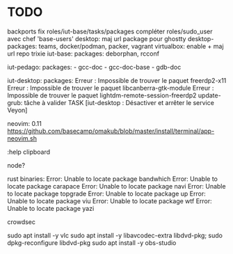 # TODO

backports
fix roles/iut-base/tasks/packages
compléter roles/sudo_user avec chef 'base-users'
desktop: maj url package pour ghostty
desktop-packages: teams, docker/podman, packer, vagrant
                  virtualbox: enable + maj url repo trixie
iut-base:
  packages: deborphan, rcconf

iut-pedago:
  packages:
      - gcc-doc
      - gcc-doc-base
      - gdb-doc

iut-desktop:
  packages:
      Erreur : Impossible de trouver le paquet freerdp2-x11
      Erreur : Impossible de trouver le paquet libcanberra-gtk-module
      Erreur : Impossible de trouver le paquet lightdm-remote-session-freerdp2
  update-grub: tâche à valider
  TASK [iut-desktop : Désactiver et arrêter le service Veyon]

neovim:
  0.11
    <https://github.com/basecamp/omakub/blob/master/install/terminal/app-neovim.sh>

  :help clipboard

node?

rust binaries:
Error: Unable to locate package bandwhich
Error: Unable to locate package carapace
Error: Unable to locate package navi
Error: Unable to locate package topgrade
Error: Unable to locate package up
Error: Unable to locate package viu
Error: Unable to locate package wtf
Error: Unable to locate package yazi

crowdsec

sudo apt install -y vlc
sudo apt install -y libavcodec-extra libdvd-pkg; sudo dpkg-reconfigure libdvd-pkg
sudo apt install -y obs-studio
